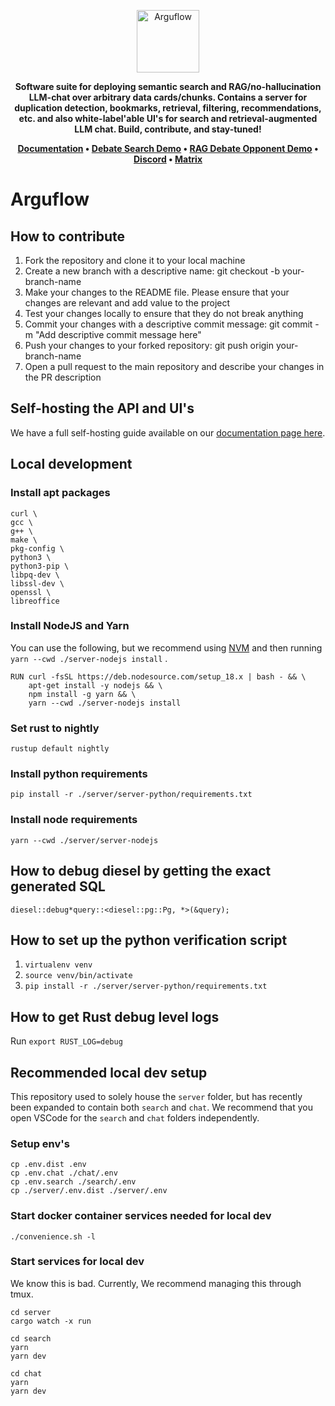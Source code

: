 <p align="center">
  <img height="100" src="https://raw.githubusercontent.com/arguflow/blog/5ef439020707b0e27bf901c8f6b4fb1f487a78d4/apps/frontend/public/assets/horizontal-logo.svg" alt="Arguflow">
</p>

<p align="center">
    <b>Software suite for deploying semantic search and RAG/no-hallucination LLM-chat over arbitrary data cards/chunks. Contains a server for duplication detection, bookmarks, retrieval, filtering, recommendations, etc. and also white-label'able UI's for search and retrieval-augmented LLM chat. Build, contribute, and stay-tuned!</b>
</p>
<p align="center">
<strong><a href="https://docs.arguflow.ai">Documentation</a> • <a href="https://search.arguflow.ai">Debate Search Demo</a> • <a href="https://chat.arguflow.ai">RAG Debate Opponent Demo</a> • <a href="https://discord.gg/CuJVfgZf54">Discord</a> • <a href="https://matrix.to/#/#arguflow-general:matrix.zerodao.gg">Matrix</a>

</strong>
</p>

# Arguflow

## How to contribute

1. Fork the repository and clone it to your local machine
2. Create a new branch with a descriptive name: git checkout -b your-branch-name
3. Make your changes to the README file. Please ensure that your changes are relevant and add value to the project
4. Test your changes locally to ensure that they do not break anything
5. Commit your changes with a descriptive commit message: git commit -m "Add descriptive commit message here"
6. Push your changes to your forked repository: git push origin your-branch-name
7. Open a pull request to the main repository and describe your changes in the PR description

## Self-hosting the API and UI's

We have a full self-hosting guide available on our [documentation page here](https://docs.arguflow.ai/self_hosting).

## Local development

### Install apt packages

```
curl \
gcc \
g++ \
make \
pkg-config \
python3 \
python3-pip \
libpq-dev \
libssl-dev \
openssl \
libreoffice
```

### Install NodeJS and Yarn

You can use the following, but we recommend using [NVM](https://github.com/nvm-sh/nvm) and then running `yarn --cwd ./server-nodejs install` .

```
RUN curl -fsSL https://deb.nodesource.com/setup_18.x | bash - && \
    apt-get install -y nodejs && \
    npm install -g yarn && \
    yarn --cwd ./server-nodejs install
```

### Set rust to nightly

`rustup default nightly`

### Install python requirements

`pip install -r ./server/server-python/requirements.txt`

### Install node requirements

`yarn --cwd ./server/server-nodejs`

## How to debug diesel by getting the exact generated SQL

`diesel::debug*query::<diesel::pg::Pg, *>(&query);`

## How to set up the python verification script

1. `virtualenv venv`
2. `source venv/bin/activate`
3. `pip install -r ./server/server-python/requirements.txt`

## How to get Rust debug level logs

Run `export RUST_LOG=debug`

## Recommended local dev setup

This repository used to solely house the `server` folder, but has recently been expanded to contain both `search` and `chat`. We recommend that you open VSCode for the `search` and `chat` folders independently. 

### Setup env's

```
cp .env.dist .env
cp .env.chat ./chat/.env
cp .env.search ./search/.env
cp ./server/.env.dist ./server/.env
```

### Start docker container services needed for local dev

```
./convenience.sh -l
```

### Start services for local dev

We know this is bad. Currently, We recommend managing this through tmux. 

```
cd server
cargo watch -x run
```

```
cd search
yarn
yarn dev
```

```
cd chat
yarn
yarn dev
```
